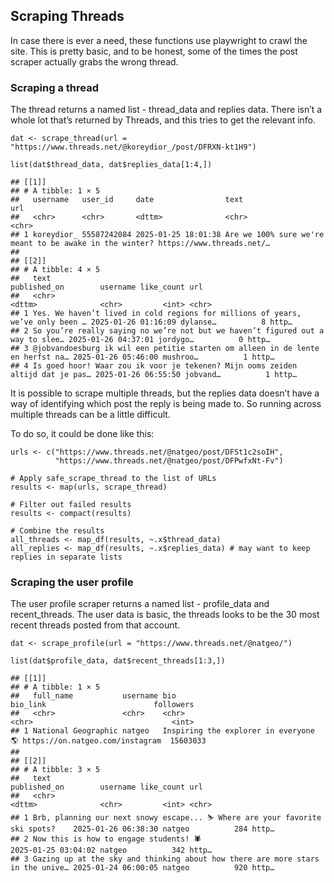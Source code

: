 ## Scraping Threads

In case there is ever a need, these functions use playwright to crawl
the site. This is pretty basic, and to be honest, some of the times the
post scraper actually grabs the wrong thread.

### Scraping a thread

The thread returns a named list - thread\_data and replies data. There
isn’t a whole lot that’s returned by Threads, and this tries to get the
relevant info.

    dat <- scrape_thread(url = "https://www.threads.net/@koreydior_/post/DFRXN-kt1H9")

    list(dat$thread_data, dat$replies_data[1:4,])

    ## [[1]]
    ## # A tibble: 1 × 5
    ##   username   user_id     date                text                                                    url                      
    ##   <chr>      <chr>       <dttm>              <chr>                                                   <chr>                    
    ## 1 koreydior_ 55587242084 2025-01-25 18:01:38 Are we 100% sure we're meant to be awake in the winter? https://www.threads.net/…
    ## 
    ## [[2]]
    ## # A tibble: 4 × 5
    ##   text                                                                           published_on        username like_count url  
    ##   <chr>                                                                          <dttm>              <chr>         <int> <chr>
    ## 1 Yes. We haven’t lived in cold regions for millions of years, we’ve only been … 2025-01-26 01:16:09 dylanse…          8 http…
    ## 2 So you’re really saying no we’re not but we haven’t figured out a way to slee… 2025-01-26 04:37:01 jordygo…          0 http…
    ## 3 @jobvandoesburg ik wil een petitie starten om alleen in de lente en herfst na… 2025-01-26 05:46:00 mushroo…          1 http…
    ## 4 Is goed hoor! Waar zou ik voor je tekenen? Mijn ooms zeiden altijd dat je pas… 2025-01-26 06:55:50 jobvand…          1 http…

It is possible to scrape multiple threads, but the replies data doesn’t
have a way of identifying which post the reply is being made to. So
running across multiple threads can be a little difficult.

To do so, it could be done like this:

    urls <- c("https://www.threads.net/@natgeo/post/DFSt1c2soIH",
              "https://www.threads.net/@natgeo/post/DFPwfxNt-Fv")

    # Apply safe_scrape_thread to the list of URLs
    results <- map(urls, scrape_thread)

    # Filter out failed results
    results <- compact(results)

    # Combine the results
    all_threads <- map_df(results, ~.x$thread_data)
    all_replies <- map_df(results, ~.x$replies_data) # may want to keep replies in separate lists 

### Scraping the user profile

The user profile scraper returns a named list - profile\_data and
recent\_threads. The user data is basic, the threads looks to be the 30
most recent threads posted from that account.

    dat <- scrape_profile(url = "https://www.threads.net/@natgeo/")

    list(dat$profile_data, dat$recent_threads[1:3,])

    ## [[1]]
    ## # A tibble: 1 × 5
    ##   full_name           username bio                                   bio_link                        followers
    ##   <chr>               <chr>    <chr>                                 <chr>                               <int>
    ## 1 National Geographic natgeo   Inspiring the explorer in everyone 🌎 https://on.natgeo.com/instagram  15603033
    ## 
    ## [[2]]
    ## # A tibble: 3 × 5
    ##   text                                                                           published_on        username like_count url  
    ##   <chr>                                                                          <dttm>              <chr>         <int> <chr>
    ## 1 Brb, planning our next snowy escape... ⛷️ Where are your favorite ski spots?    2025-01-26 06:38:30 natgeo          284 http…
    ## 2 Now this is how to engage students! 🕷️                                          2025-01-25 03:04:02 natgeo          342 http…
    ## 3 Gazing up at the sky and thinking about how there are more stars in the unive… 2025-01-24 06:00:05 natgeo          920 http…
